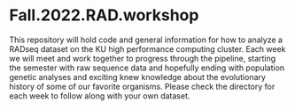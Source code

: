 # Fall.2022.RAD.workshop

This repository will hold code and general information for how to analyze a RADseq dataset on the KU high performance computing cluster. Each week we will meet and work together to progress through the pipeline, starting the semester with raw sequence data and hopefully ending with population genetic analyses and exciting knew knowledge about the evolutionary history of some of our favorite organisms. Please check the directory for each week to follow along with your own dataset.
